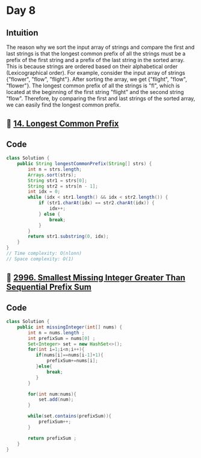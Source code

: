 # Day 8

## Intuition

The reason why we sort the input array of strings and compare the first and last strings is that the longest common prefix of all the strings must be a prefix of the first string and a prefix of the last string in the sorted array. This is because strings are ordered based on their alphabetical order (Lexicographical order).
For example, consider the input array of strings {"flower", "flow", "flight"}. After sorting the array, we get {"flight", "flow", "flower"}. The longest common prefix of all the strings is "fl", which is located at the beginning of the first string "flight" and the second string "flow". Therefore, by comparing the first and last strings of the sorted array, we can easily find the longest common prefix.

## 🔗 [14. Longest Common Prefix](https://leetcode.com/problems/longest-common-prefix/description/)

## Code

```java
class Solution {
    public String longestCommonPrefix(String[] strs) {
        int n = strs.length;
        Arrays.sort(strs);
        String str1 = strs[0];
        String str2 = strs[n - 1];
        int idx = 0;
        while (idx < str1.length() && idx < str2.length()) {
            if (str1.charAt(idx) == str2.charAt(idx)) {
                idx++;
            } else {
                break;
            }
        }
        return str1.substring(0, idx);
    }
}
// Time complexity: O(nlonn)
// Space complexity: O(1)
```

## 🔗 [2996. Smallest Missing Integer Greater Than Sequential Prefix Sum](https://leetcode.com/problems/smallest-missing-integer-greater-than-sequential-prefix-sum/description/)

## Code

```java
class Solution {
    public int missingInteger(int[] nums) {
        int n = nums.length ;
        int prefixSum = nums[0] ;
        Set<Integer> set = new HashSet<>();
        for(int i=1;i<n;i++){
           if(nums[i]==nums[i-1]+1){
               prefixSum+=nums[i];
           }else{
               break;
           }
        }

        for(int num:nums){
            set.add(num);
        }

        while(set.contains(prefixSum)){
            prefixSum++;
        }

        return prefixSum ;
    }
}
```
